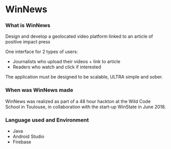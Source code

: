 # WinNews

### What is WinNews
Design and develop a geolocated video platform linked to an article of
positive impact press

One interface for 2 types of users:
* Journalists who upload their videos + link to article
* Readers who watch and click if interested

The application must be designed to be scalable, ULTRA simple and sober.

### When was WinNews made
WinNews was realized as part of a 48 hour hackton at the Wild Code School in Toulouse, 
in collaboration with the start-up WinState in June 2018.

### Language used and Environment
* Java
* Android Studio
* Firebase
